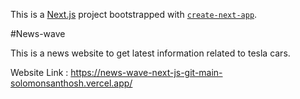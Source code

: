 This is a [Next.js](https://nextjs.org/) project bootstrapped with [`create-next-app`](https://github.com/vercel/next.js/tree/canary/packages/create-next-app).

#News-wave

This is a news website to get latest information related to tesla cars.

Website Link : https://news-wave-next-js-git-main-solomonsanthosh.vercel.app/
